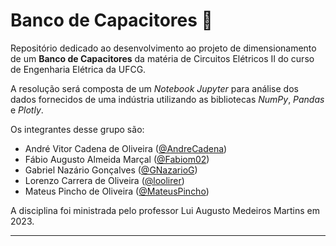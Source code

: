 # Banco de Capacitores 🔋

Repositório dedicado ao desenvolvimento ao projeto de dimensionamento de um **Banco de Capacitores** da matéria de Circuitos Elétricos II do curso de Engenharia Elétrica da UFCG.

A resolução será composta de um *Notebook Jupyter* para análise dos dados fornecidos de uma indústria utilizando as bibliotecas *NumPy*, *Pandas* e *Plotly*.

Os integrantes desse grupo são:

- André Vitor Cadena de Oliveira ([@AndreCadena](https://github.com/AndreCadena))
- Fábio Augusto Almeida Marçal ([@Fabiom02](https://github.com/Fabiom02))
- Gabriel Nazário Gonçalves ([@GNazarioG](https://github.com/GNazarioG))
- Lorenzo Carrera de Oliveira ([@loolirer](https://github.com/AndreCadena))
- Mateus Pincho de Oliveira ([@MateusPincho](https://github.com/MateusPincho))

A disciplina foi ministrada pelo professor Lui Augusto Medeiros Martins em 2023.

---
